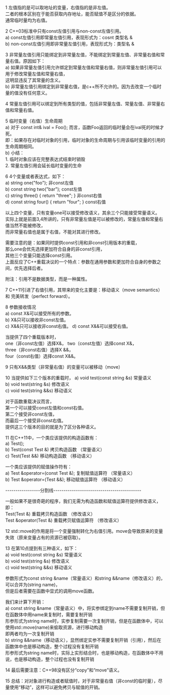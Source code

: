 1 左值指的是可以取地址的变量，右值指的是非左值。       
  二者的根本区别在于能否获取内存地址，能否赋值不是区分的依据。        
  通常临时量均为右值。

2 C++03标准中只有const左值引用与non-const左值引用。       
  a) const左值引用即常量左值引用，表现形式为：cosnt 类型名 &        
  b) non-const左值引用即非常量左值引用，表现形式为：类型名 & 
  
3 非常量左值引用只能绑定到非常量左值，不能绑定到常量左值、非常量右值和常量右值。原因如下：    
  a) 如果非常量左值引用允许绑定到常量左值和常量右值，则非常量左值引用可以用于修改常量左值和常量右值，       
     这明显违反了其常量的含义。   
  b) 非常量左值引用绑定到非常量右值，是c++所不允许的。因为去改变一个临时量的值没有任何意义。
  
4 常量左值引用可以绑定到所有类型的值，包括非常量左值、常量左值、非常量右值和常量右值。

5 临时变量（右值）生命周期        
  a) 对于 const int& ival = Foo(); 而言，函数Foo返回的临时量会在ival死的时候才死。       
     即：如果存在对临时对象的引用，临时对象的生命周期与引用该临时变量的引用的生命周期相同。       
  b) 小结：            
     1. 临时对象应该在完整表达式结束时销毁               
     2. 常量左值引用会延长临时变量的生命                    
     
6 4个变量或者表达式，如下：                
  a)	string one("foo"); 非const左值                   
  b)	const string two("bar"); const左值                   
  c)	string three() { return "three"; } 非const右值                
  d)	const string four() { return "four"; } const右值                    
  
  以上四个变量，只有变量one可以接受修改语义，其余三个只能接受常量语义。                      
  实际上就是前面3,4所讲的，只有非常量左值是可以被修改的，常量左值和常量右值当然不能被修改，                
  而非常量右值也是属于右值，不能对其进行修改。                
  
  需要注意的是：如果同时提供const引用和非const引用版本的重载，                
  那么one会优先选择更加符合自身的非const引用，                
  其他三个变量只能选择const引用。              
  上面反应了C++重载决议的一个特点：参数在通用参数和更加符合自身的参数之间，优先选择后者。            
  
  附注：引用不是数据类型，而是一种属性。           
  
7 C++11引进了右值引用，其带来的变化主要是：移动语义（move semantics）和 完美转发（perfect forward）。

8 参数接收情况             
  a)  const X&可以接受所有的参数。             
  b)	X&只可以接收非const左值。                
  c)	X&&只可以接收非const右值。
  d)	const X&&可以接受右值。           
  
  当提供了四个重载版本时，             
  one（非const左值）选择X&，
  two（const左值）选择const X&，       
  three（非const右值）选择X &&，       
  four（const右值）选择const X&&。       

9 只有X&&类型（非常量右值）的变量可以被移动（move）

10 当提供如下三个版本的重载时，
   a)	void test(const string &s) 常量语义              
   b)	void test(string &s)       修改语义             
   c)	void test(string &&s)      移动语义            
  
   对于函数重载决议而言，            
   第一个可以接受const左值和const右值。              
   第二个接受非const左值，              
   而最后一个接受非const右值。              
   提供这三个版本的目的就是为了区分各种语义。            
  
11 在C++11中，一个类应该提供的构造函数有：             
   a)	Test();                  
   b)	Test(const Test &) 拷贝构造函数 （常量语义）              
   c)	Test(Test &&)      移动构造函数 （移动语义）              
  
   一个类应该提供的赋值操作符有：                   
   a) Test &operator=(const Test &); 复制赋值运算符 （常量语义）             
   b) Test &operator=(Test &&);      移动赋值运算符 （移动语义）                   
   
   -----------------分割线-------------------------------------------               
   
   一般如果不是很奇葩的程序，我们无需为构造函数和赋值运算符提供修改语义，即：              
   Test(Test &)           重载拷贝构造函数     （修改语义）            
   Test &operator(Test &) 重载拷贝赋值运算符   （修改语义）                 

12 std::move的作用是将一个变量强制转化为右值引用。move会导致原来的变量失效（原来变量占有的资源已被窃取）。             

13 在第10点提到有三种语义，如下：             
   a)	void test(const string &s) 常量语义          
   b)	void test(string &s)       修改语义           
   c)	void test(string &&s)      移动语义            

   参数形式为const string &name（常量语义）和string &&name（修改语义）的，可以合并为(string name)，              
   但是后者需要在函数中显式的调用move函数。                
   
   我们来计算下开销：                
   a) const string &name（常量语义）中，将实参绑定到name不需要复制开销，但在函数体中用name来复制时，需要复制开销    
      形参形式为string name时，实参复制需要一次复制开销，但是在函数体中，可以使用std::move(name)来偷取资源，进行移动构造   
      即两者均为一次复制开销   
   b) string &&name（移动语义），显然绑定实参不需要复制开销（引用），然后在函数体中也是移动构造，整个过程没有复制开销   
      形参形式为string name时，实际上实形结合时，也是移动构造，在函数体中不用说，也是移动构造，整个过程也没有复制开销   
      
  14 最后需要注意：C++98没有区分“copy”和“move”语义。    
  
  15 总结：对对象进行构造或者赋值时，对于非常量右值（非const的临时量），尽量使用“移动”，这样可以避免拷贝与赋值的开销。     

  
  

